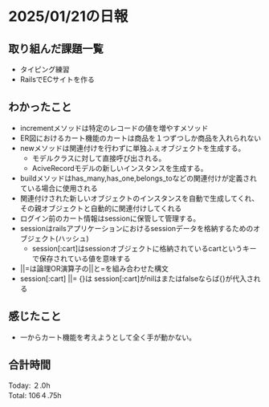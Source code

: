 # 2025/01/21の日報
## 取り組んだ課題一覧
* タイピング練習
*  RailsでECサイトを作る
## わかったこと
* incrementメソッドは特定のレコードの値を増やすメソッド
* ER図におけるカート機能のカートは商品を１つずつしか商品を入れられない
* newメソッドは関連付けを行わずに単独ふぇオブジェクトを生成する。
  *  モデルクラスに対して直接呼び出される。
  *   AciveRecordモデルの新しいインスタンスを生成する。
*  buildメソッドはhas_many,has_one,belongs_toなどの関連付けが定義されている場合に使用される
  *  関連付けされた新しいオブジェクトのインスタンスを自動で生成してくれ、その親オブジェクトと自動的に関連付けしてくれる
* ログイン前のカート情報はsessionに保管して管理する。
* sessionはrailsアプリケーションにおけるsessionデータを格納するためのオブジェクト(ハッシュ)
  * session[:cart]はsessionオブジェクトに格納されているcartというキーで保存されている値を意味する
* ||=は論理OR演算子の||と=を組み合わせた構文
* session[:cart] ||= {}は session[:cart]がnilはまたはfalseならば{}が代入される      
## 感じたこと
* 一からカート機能を考えようとして全く手が動かない。
## 合計時間 
Today: ２.0h<br>
Total: 106４.75h
